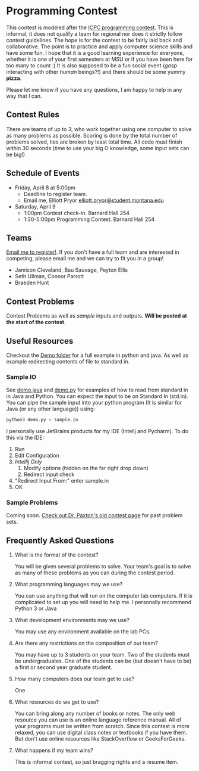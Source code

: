 # Programming Contest

This contest is modeled after the [ICPC programming contest](https://icpc.global/).
This is informal, it does not qualify a team for regional nor does it strictly follow contest guidelines.
The hope is for the contest to be fairly laid back and collaborative.
The point is to practice and apply computer science skills and have some fun. 
I hope that it is a good learning experience for everyone, whether it is one of your first semesters at MSU or if you have been here for too many to count :)
It is also supposed to be a fun social event (*gasp* interacting with other *human* beings?!) and there should be some yummy **pizza**. 

Please let me know if you have any questions, I am happy to help in any way that I can. 



## Contest Rules
There are teams of up to 3, who work together using one computer to solve as many problems as possible.
Scoring is done by the total number of problems solved, ties are broken by least total time. 
All code must finish within 30 seconds (time to use your big O knowledge, some input sets can be big!)

## Schedule of Events

- Friday, April 8 at 5:00pm 
    - Deadline to register team.
    - Email me, Elliott Pryor [elliott.pryor@student.montana.edu](mailto:elliott.pryor@student.montana.edu)
- Saturday, April 9
    - 1:00pm Contest check-in. Barnard Hall 254
    - 1:30-5:00pm Programming Contest. Barnard Hall 254

## Teams
[Email me to register!](mailto:elliott.pryor@student.montana.edu). If you don't have a full team and are interested in competing, please email me and we can try to fit you in a group!

- Jamison Cleveland, Bau Sauvage, Peyton Ellis
- Seth Ullman, Connor Parrott
- Braeden Hunt

## Contest Problems
Contest Problems as well as _sample_ inputs and outputs.
**Will be posted at the start of the contest**.


## Useful Resources

Checkout the [Demo folder](./Demo/) for a full example in python and java. As well as example redirecting contents of file to standard in. 

### Sample IO
See [demo.java](./Demo/demo.java) and [demo.py](./Demo/demo.py) for examples of how to read from standard in in Java and Python.
You can expect the input to be on Standard In (std.in).
You can pipe the sample input into your python program (It is similar for Java (or any other language)) using:
```bash
python3 demo.py < sample.in
```

I personally use JetBrains products for my IDE (Intellj and Pycharm).
To do this via the IDE:
 1. Run
 2. Edit Configuration
 3. *Intellij Only*
    1. Modify options (hidden on the far right drop down)
    2. Redirect input check
 4. "Redirect Input From:" enter sample.in
 5. OK

### Sample Problems
Coming soon. 
[Check out Dr. Paxton's old contest page](https://www.cs.montana.edu/paxton/contest/) for past problem sets.


## Frequently Asked Questions

1. What is the format of the contest?  

    You will be given
      several problems to solve.  Your team's goal is
      to solve as many of these problems as you can during the
      contest period.
2. What programming languages may we use?

    You can use anything that will run on the computer lab computers. If it is complicated to set up you will need to help me. I personally recommend Python 3 or Java

3. What development environments may we use?

    You may use any environment available on the lab PCs.

4. Are there any restrictions on the composition of our team?

    You may have up to 3 students on your team.  Two of
      the students must be undergraduates.  One of the 
      students can be (but doesn't have to be) a first or
      second year graduate student.

5. How many computers does our team get to use? 

    One

6. What resources do we get to use?

    You can bring
      along any number of books or notes.  The only web resource
      you can use is an online language reference manual.
      All of your programs must be written from scratch.
      Since this contest is more relaxed, you can use digital 
      class notes or textbooks if you have them. But don't
      use online resources like StackOverflow or GeeksForGeeks.

7. What happens if my team wins?

    This is informal contest, so just bragging rights and a resume item.

